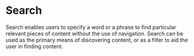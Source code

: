 # Search

Search enables users to specify a word or a phrase to find particular relevant pieces of content without the use of navigation.
Search can be used as the primary means of discovering content, or as a filter to aid the user in finding content.

